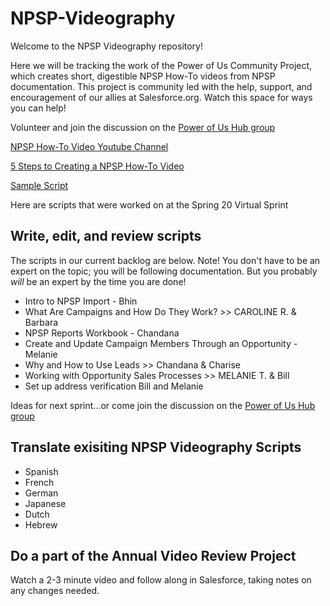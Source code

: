 # NPSP-Videography

Welcome to the NPSP Videography repository! 

Here we will be tracking the work of the Power of Us Community Project, which creates short, digestible NPSP How-To videos from NPSP documentation. This project is community led with the help, support, and encouragement of our allies at Salesforce.org. Watch this space for ways you can help!

Volunteer and join the discussion on the [Power of Us Hub group](https://powerofus.force.com/s/feed/0D51E00005GfhR2SAJ)

[NPSP How-To Video Youtube Channel](https://www.youtube.com/channel/UC8kDDLRZzDdOBS24al99Kag)

[5 Steps to Creating a NPSP How-To Video](https://docs.google.com/document/u/1/d/1zGtKyt2v8quwAJmXC3UQL3Dj07ltKosIJdH-Ldwy2MM/pub)

[Sample Script](https://docs.google.com/document/d/1uvOblGaCT5CYp9WavSy06AlfWdkGpqlU2BBg0rVMDvI/edit)

Here are scripts that were worked on at the Spring 20 Virtual Sprint

## Write, edit, and review scripts
The scripts in our current backlog are below. Note! You don't have to be an expert on the topic; you will be following documentation. But you probably *will* be an expert by the time you are done! 

* Intro to NPSP Import - Bhin
* What Are Campaigns and How Do They Work? >> CAROLINE R. & Barbara
* NPSP Reports Workbook - Chandana
* Create and Update Campaign Members Through an Opportunity - Melanie
* Why and How to Use Leads >> Chandana & Charise
* Working with Opportunity Sales Processes >> MELANIE T. & Bill 
* Set up address verification Bill and Melanie




Ideas for next sprint...or come join the discussion on the [Power of Us Hub group](https://powerofus.force.com/s/feed/0D51E00005GfhR2SAJ)

## Translate exisiting NPSP Videography Scripts
* Spanish
* French
* German
* Japanese
* Dutch
* Hebrew

## Do a part of the Annual Video Review Project
Watch a 2-3 minute video and follow along in Salesforce, taking notes on any changes needed.
 

